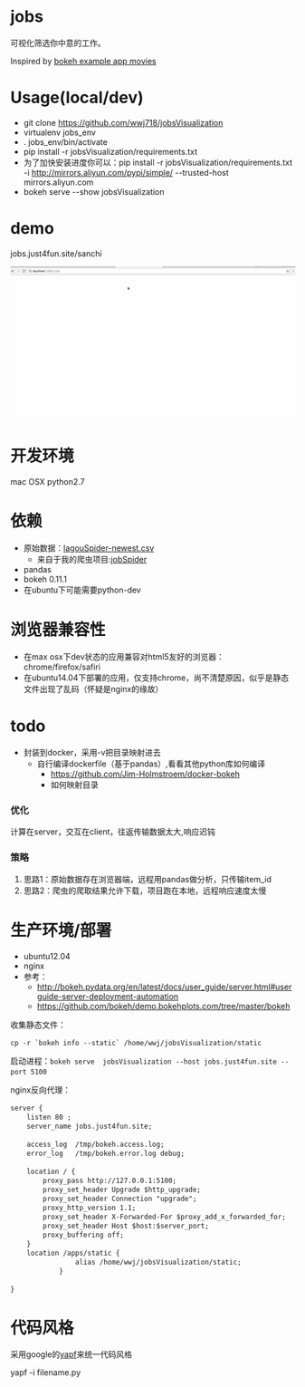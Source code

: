 # jobs
可视化筛选你中意的工作。

Inspired by [bokeh example app movies](https://github.com/bokeh/bokeh/tree/0.11.1/examples/app/movies)

# Usage(local/dev)
*  git clone  https://github.com/wwj718/jobsVisualization
*  virtualenv jobs_env
*  . jobs_env/bin/activate
*  pip install -r  jobsVisualization/requirements.txt
  *  为了加快安装进度你可以：pip install -r jobsVisualization/requirements.txt -i http://mirrors.aliyun.com/pypi/simple/ --trusted-host mirrors.aliyun.com 
*  bokeh serve --show  jobsVisualization


# demo
jobs.just4fun.site/sanchi

![demo](./jobs.gif)

# 开发环境
mac OSX python2.7

# 依赖
*  原始数据：[lagouSpider-newest.csv](https://github.com/wwj718/jobSpider/blob/master/lagouSpider-newest.csv)
    *  来自于我的爬虫项目:[jobSpider](https://github.com/wwj718/jobSpider)
*  pandas
*  bokeh 0.11.1
*  在ubuntu下可能需要python-dev


# 浏览器兼容性
*  在max osx下dev状态的应用兼容对html5友好的浏览器：chrome/firefox/safiri
*  在ubuntu14.04下部署的应用，仅支持chrome，尚不清楚原因，似乎是静态文件出现了乱码（怀疑是nginx的缘故） 

# todo
*  封装到docker，采用-v把目录映射进去
    *  自行编译dockerfile（基于pandas）,看看其他python库如何编译
	    *  https://github.com/Jim-Holmstroem/docker-bokeh
	    *  如何映射目录


### 优化
计算在server，交互在client，往返传输数据太大,响应迟钝

### 策略
1.  思路1：原始数据存在浏览器端，远程用pandas做分析，只传输item_id
2.  思路2：爬虫的爬取结果允许下载，项目跑在本地，远程响应速度太慢



# 生产环境/部署
*  ubuntu12.04
*  nginx
*  参考：
    *  http://bokeh.pydata.org/en/latest/docs/user_guide/server.html#userguide-server-deployment-automation
    *  https://github.com/bokeh/demo.bokehplots.com/tree/master/bokeh

收集静态文件：

```
cp -r `bokeh info --static` /home/wwj/jobsVisualization/static
```


启动进程：`bokeh serve  jobsVisualization --host jobs.just4fun.site --port 5100`

nginx反向代理：

```nginx
server {
    listen 80 ;
    server_name jobs.just4fun.site;

    access_log  /tmp/bokeh.access.log;
    error_log   /tmp/bokeh.error.log debug;

    location / {
        proxy_pass http://127.0.0.1:5100;
        proxy_set_header Upgrade $http_upgrade;
        proxy_set_header Connection "upgrade";
        proxy_http_version 1.1;
        proxy_set_header X-Forwarded-For $proxy_add_x_forwarded_for;
        proxy_set_header Host $host:$server_port;
        proxy_buffering off;
    }
    location /apps/static {
                alias /home/wwj/jobsVisualization/static;
            }

}
```




# 代码风格
采用google的[yapf](https://github.com/google/yapf)来统一代码风格

yapf -i filename.py
